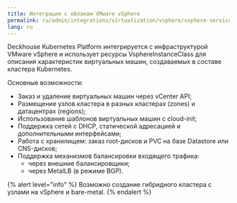 ```yaml
---
title: Интеграция с облаком VMware vSphere
permalink: ru/admin/integrations/virtualization/vsphere/vsphere-services.html
lang: ru
---
```


Deckhouse Kubernetes Platform интегрируется с инфраструктурой VMware vSphere и использует ресурсы VsphereInstanceClass для описания характеристик виртуальных машин, создаваемых в составе кластера Kubernetes.

Основные возможности:

- Заказ и удаление виртуальных машин через vCenter API;
- Размещение узлов кластера в разных кластерах (zones) и датацентрах (regions);
- Использование шаблонов виртуальных машин с cloud-init;
- Поддержка сетей с DHCP, статической адресацией и дополнительными интерфейсами;
- Работа с хранилищем: заказ root-дисков и PVC на базе Datastore или CNS-дисков;
- Поддержка механизмов балансировки входящего трафика:
  - через внешние балансировщики;
  - через MetalLB (в режиме BGP).

{% alert level="info" %}
Возможно создание гибридного кластера с узлами на vSphere и bare-metal.
{% endalert %}

